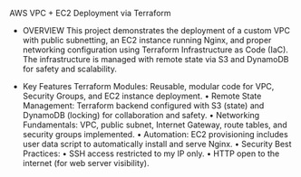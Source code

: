 AWS VPC + EC2 Deployment via Terraform

- OVERVIEW
This project demonstrates the deployment of a custom VPC with public subnetting, an EC2 instance running Nginx, and proper networking configuration using Terraform Infrastructure as Code (IaC). The infrastructure is managed with remote state via S3 and DynamoDB for safety and scalability.

- Key Features
Terraform Modules: Reusable, modular code for VPC, Security Groups, and EC2 instance deployment.
• Remote State Management: Terraform backend configured with S3 (state) and DynamoDB (locking) for collaboration and safety.
• Networking Fundamentals: VPC, public subnet, Internet Gateway, route tables, and security groups implemented.
• Automation: EC2 provisioning includes user data script to automatically install and serve Nginx.
• Security Best Practices:
• SSH access restricted to my IP only.
• HTTP open to the internet (for web server visibility).
